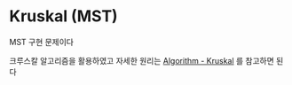 # Kruskal (MST)

MST 구현 문제이다

크루스칼 알고리즘을 활용하였고 자세한 원리는 [Algorithm - Kruskal](https://github.com/ashpurple/Algorithm-Study/tree/main/Algorithm/Kruskal)
를 참고하면 된다